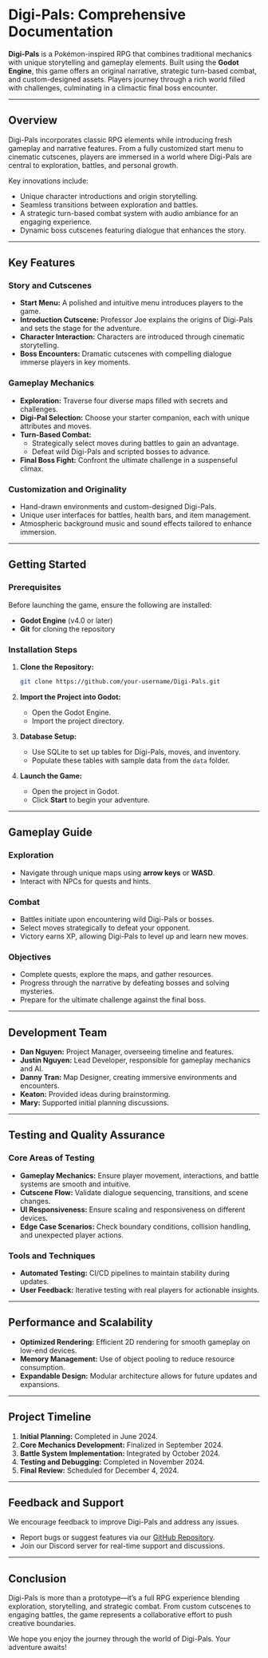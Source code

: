 # Digi-Pals: Comprehensive Documentation  

**Digi-Pals** is a Pokémon-inspired RPG that combines traditional mechanics with unique storytelling and gameplay elements. Built using the **Godot Engine**, this game offers an original narrative, strategic turn-based combat, and custom-designed assets. Players journey through a rich world filled with challenges, culminating in a climactic final boss encounter.  

---

## Overview  

Digi-Pals incorporates classic RPG elements while introducing fresh gameplay and narrative features. From a fully customized start menu to cinematic cutscenes, players are immersed in a world where Digi-Pals are central to exploration, battles, and personal growth.  

Key innovations include:  
- Unique character introductions and origin storytelling.  
- Seamless transitions between exploration and battles.  
- A strategic turn-based combat system with audio ambiance for an engaging experience.  
- Dynamic boss cutscenes featuring dialogue that enhances the story.  

---

## Key Features  

### Story and Cutscenes  
- **Start Menu:** A polished and intuitive menu introduces players to the game.  
- **Introduction Cutscene:** Professor Joe explains the origins of Digi-Pals and sets the stage for the adventure.  
- **Character Interaction:** Characters are introduced through cinematic storytelling.  
- **Boss Encounters:** Dramatic cutscenes with compelling dialogue immerse players in key moments.  

### Gameplay Mechanics  
- **Exploration:** Traverse four diverse maps filled with secrets and challenges.  
- **Digi-Pal Selection:** Choose your starter companion, each with unique attributes and moves.  
- **Turn-Based Combat:**  
  - Strategically select moves during battles to gain an advantage.  
  - Defeat wild Digi-Pals and scripted bosses to advance.  
- **Final Boss Fight:** Confront the ultimate challenge in a suspenseful climax.  

### Customization and Originality  
- Hand-drawn environments and custom-designed Digi-Pals.  
- Unique user interfaces for battles, health bars, and item management.  
- Atmospheric background music and sound effects tailored to enhance immersion.  

---

## Getting Started  

### Prerequisites  
Before launching the game, ensure the following are installed:  
- **Godot Engine** (v4.0 or later)  
- **Git** for cloning the repository  

### Installation Steps  
1. **Clone the Repository:**  
   ```bash
   git clone https://github.com/your-username/Digi-Pals.git
   ```  

2. **Import the Project into Godot:**  
   - Open the Godot Engine.  
   - Import the project directory.  

3. **Database Setup:**  
   - Use SQLite to set up tables for Digi-Pals, moves, and inventory.  
   - Populate these tables with sample data from the `data` folder.  

4. **Launch the Game:**  
   - Open the project in Godot.  
   - Click **Start** to begin your adventure.  

---

## Gameplay Guide  

### Exploration  
- Navigate through unique maps using **arrow keys** or **WASD**.  
- Interact with NPCs for quests and hints.  

### Combat  
- Battles initiate upon encountering wild Digi-Pals or bosses.  
- Select moves strategically to defeat your opponent.  
- Victory earns XP, allowing Digi-Pals to level up and learn new moves.  

### Objectives  
- Complete quests, explore the maps, and gather resources.  
- Progress through the narrative by defeating bosses and solving mysteries.  
- Prepare for the ultimate challenge against the final boss.  

---

## Development Team  

- **Dan Nguyen:** Project Manager, overseeing timeline and features.  
- **Justin Nguyen:** Lead Developer, responsible for gameplay mechanics and AI.  
- **Danny Tran:** Map Designer, creating immersive environments and encounters.  
- **Keaton:** Provided ideas during brainstorming.  
- **Mary:** Supported initial planning discussions.  

---

## Testing and Quality Assurance  

### Core Areas of Testing  
- **Gameplay Mechanics:** Ensure player movement, interactions, and battle systems are smooth and intuitive.  
- **Cutscene Flow:** Validate dialogue sequencing, transitions, and scene changes.  
- **UI Responsiveness:** Ensure scaling and responsiveness on different devices.  
- **Edge Case Scenarios:** Check boundary conditions, collision handling, and unexpected player actions.  

### Tools and Techniques  
- **Automated Testing:** CI/CD pipelines to maintain stability during updates.  
- **User Feedback:** Iterative testing with real players for actionable insights.  

---

## Performance and Scalability  

- **Optimized Rendering:** Efficient 2D rendering for smooth gameplay on low-end devices.  
- **Memory Management:** Use of object pooling to reduce resource consumption.  
- **Expandable Design:** Modular architecture allows for future updates and expansions.  

---

## Project Timeline  

1. **Initial Planning:** Completed in June 2024.  
2. **Core Mechanics Development:** Finalized in September 2024.  
3. **Battle System Implementation:** Integrated by October 2024.  
4. **Testing and Debugging:** Completed in November 2024.  
5. **Final Review:** Scheduled for December 4, 2024.  

---

## Feedback and Support  

We encourage feedback to improve Digi-Pals and address any issues.  
- Report bugs or suggest features via our [GitHub Repository](https://github.com/your-username/Digi-Pals).  
- Join our Discord server for real-time support and discussions.  

---

## Conclusion  

Digi-Pals is more than a prototype—it’s a full RPG experience blending exploration, storytelling, and strategic combat. From custom cutscenes to engaging battles, the game represents a collaborative effort to push creative boundaries.  

We hope you enjoy the journey through the world of Digi-Pals. Your adventure awaits!  
